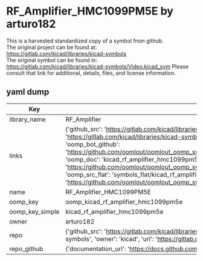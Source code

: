 # RF_Amplifier_HMC1099PM5E by arturo182  
This is a harvested standardized copy of a symbol from github.  
The original project can be found at:  
https://gitlab.com/kicad/libraries/kicad-symbols  
The original symbol can be found in:
https://gitlab.com/kicad/libraries/kicad-symbols/Video.kicad_sym
Please consult that link for additional, details, files, and license information.  
## yaml dump  
| Key | Value |  
| --- | --- |  
| library_name | RF_Amplifier |  
| links | {'github_src': 'https://gitlab.com/kicad/libraries/kicad-symbols/Video.kicad_sym', 'github_src_repo': 'https://gitlab.com/kicad/libraries/kicad-symbols', 'oomp_bot': 'kicad_rf_amplifier_hmc1099pm5e/working', 'oomp_bot_github': 'https://github.com/oomlout/oomlout_oomp_symbol_bot/tree/main/kicad_rf_amplifier_hmc1099pm5e/working', 'oomp_doc': 'kicad_rf_amplifier_hmc1099pm5e/working', 'oomp_doc_github': 'https://github.com/oomlout/oomlout_oomp_symbol_doc/tree/main/kicad_rf_amplifier_hmc1099pm5e/working', 'oomp_src_flat': 'symbols_flat/kicad_rf_amplifier_hmc1099pm5e/working', 'oomp_src_flat_github': 'https://github.com/oomlout/oomlout_oomp_symbol_src/tree/main/kicad_rf_amplifier_hmc1099pm5e/working'} |  
| name | RF_Amplifier_HMC1099PM5E |  
| oomp_key | oomp_kicad_rf_amplifier_hmc1099pm5e |  
| oomp_key_simple | kicad_rf_amplifier_hmc1099pm5e |  
| owner | arturo182 |  
| repo | {'github_src': 'https://gitlab.com/kicad/libraries/kicad-symbols/Video.kicad_sym', 'name': 'libraries/kicad-symbols', 'owner': 'kicad', 'url': 'https://gitlab.com/kicad/libraries/kicad-symbols'} |  
| repo_github | {'documentation_url': 'https://docs.github.com/rest/repos/repos#get-a-repository', 'message': 'Not Found'} |  

